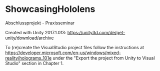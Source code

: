 # ShowcasingHololens
Abschlussprojekt - Praxisseminar

Created with Unity 2017.1.0f3: https://unity3d.com/de/get-unity/download/archive

To (re)create the VisualStudio project files follow the instructions at https://developer.microsoft.com/en-us/windows/mixed-reality/holograms_101e under the "Export the project from Unity to Visual Studio" section in Chapter 1.

